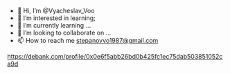 - 👋 Hi, I’m @Vyacheslav_Voo
- 👀 I’m interested in learning;
- 🌱 I’m currently learning ...
- 💞️ I’m looking to collaborate on ...
- 📫 How to reach me stepanovvo1987@gmail.com

<!---
Vyacheslav-Voo/Vyacheslav-Voo is a ✨ special ✨ repository because its `README.md` (this file) appears on your GitHub profile.
You can click the Preview link to take a look at your changes.
--->
https://debank.com/profile/0x0e6f5abb26bd0b425fc1ec75dab503851052ca9d
